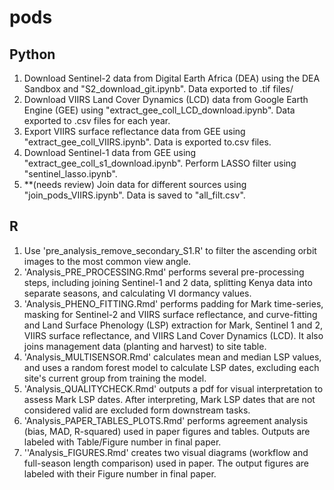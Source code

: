 # pods

## Python

1. Download Sentinel-2 data from Digital Earth Africa (DEA) using the DEA Sandbox and "S2_download_git.ipynb". Data exported to .tif files/
2. Download VIIRS Land Cover Dynamics (LCD) data from Google Earth Engine (GEE) using "extract_gee_coll_LCD_download.ipynb". Data exported to .csv files for each year.
3. Export VIIRS surface reflectance data from GEE using "extract_gee_coll_VIIRS.ipynb". Data is exported to.csv files.
4. Download Sentinel-1 data from GEE using "extract_gee_coll_s1_download.ipynb". Perform LASSO filter using "sentinel_lasso.ipynb".
5. **(needs review) Join data for different sources using "join_pods_VIIRS.ipynb". Data is saved to "all_filt.csv".

## R

1. Use 'pre_analysis_remove_secondary_S1.R' to filter the ascending orbit images to the most common view angle.
2. 'Analysis_PRE_PROCESSING.Rmd' performs several pre-processing steps, including joining Sentinel-1 and 2 data, splitting Kenya data into separate seasons, and calculating VI dormancy values.
3. 'Analysis_PHENO_FITTING.Rmd' performs padding for Mark time-series, masking for Sentinel-2 and VIIRS surface reflectance, and curve-fitting and Land Surface Phenology (LSP) extraction for Mark, Sentinel 1 and 2, VIIRS surface reflectance, and VIIRS Land Cover Dynamics (LCD). It also joins management data (planting and harvest) to site table.
4. 'Analysis_MULTISENSOR.Rmd' calculates mean and median LSP values, and uses a random forest model to calculate LSP dates, excluding each site's current group from training the model.
5. 'Analysis_QUALITYCHECK.Rmd' outputs a pdf for visual interpretation to assess Mark LSP dates. After interpreting, Mark LSP dates that are not considered valid are excluded form downstream tasks.
6. 'Analysis_PAPER_TABLES_PLOTS.Rmd' performs agreement analysis (bias, MAD, R-squared) used in paper figures and tables. Outputs are labeled with Table/Figure number in final paper.
7. ''Analysis_FIGURES.Rmd' creates two visual diagrams (workflow and full-season length comparison) used in paper. The output figures are labeled with their Figure number in final paper. 

